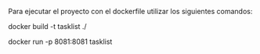 Para ejecutar el proyecto con el dockerfile utilizar los siguientes comandos:

docker build -t tasklist ./

docker run -p 8081:8081 tasklist
